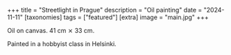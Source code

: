 +++
title = "Streetlight in Prague"
description = "Oil painting"
date = "2024-11-11"
[taxonomies]
tags = ["featured"]
[extra]
image = "main.jpg"
+++

Oil on canvas. 41 cm ⨯ 33 cm.

Painted in a hobbyist class in Helsinki.
